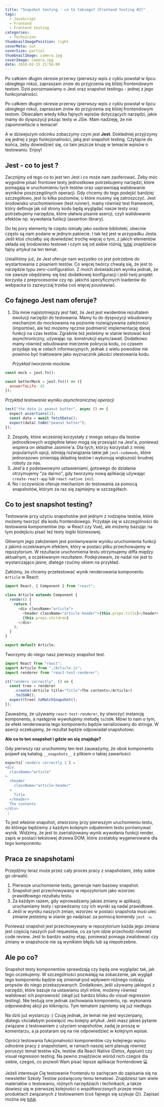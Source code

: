 ```yaml
---
title: "Snapshot testing - co to takiego? [Frontend testing #2]"
tags:
  - JavaScript
  - Frontend
  - Frontend testing
categories:
  - Techniczne
thumbnailImagePosition: right
coverMeta: out
coverSize: partial
thumbnailImage: camera.jpg
coverImage: camera.jpg
date: 2018-02-15 21:56:00
---
```


Po całkiem długim okresie przerwy (pierwszy wpis z cyklu powstał w lipcu ubiegłego roku), zapraszam znów do przyjrzenia się bliżej frontendowym testom. Dziś porozmawiamy o Jest oraz snapshot testingu - jednej z jego funkcjonalności.

<!-- excerpt -->

Po całkiem długim okresie przerwy (pierwszy wpis z cyklu powstał w lipcu ubiegłego roku), zapraszam znów do przyjrzenia się bliżej frontendowym testom. Obiecałam wtedy kilka fajnych wpisów dotyczących narzędzi, jakie mamy do dyspozycji pisząc testy w JSie. Mam nadzieję, że nie zapomnieliście o temacie!

A w dzisiejszym odcinku zobaczymy czym jest **Jest**. Dokładniej przyjrzymy się jednej z jego funkcjonalności, jaką jest snapshot testing. Czytajcie do końca, żeby dowiedzieć się, co tam jeszcze knuję w temacie wpisów o testowaniu. Enjoy!

## Jest - co to jest ?

Zacznijmy od tego co to jest ten Jest i co może nam zaoferować. Żeby móc wygodnie pisać frontowe testy jednostkowe potrzebujemy narzędzi, które pomagają w uruchomieniu tych testów oraz usprawniają walidowanie wyników poszczególnych operacji. Gdy chcemy do tego podejść bardziej szczegółowo, jest to kilka poziomów, o które musimy się zatroszczyć. Jest środowisko uruchomieniowe (test runner), mamy również test framework, który definuje jak od strony kodu będą wyglądać nasze testy oraz potrzebujemy narzędzia, które ułatwia pisanie asercji, czyli walidowanie efektów np. wywołania funkcji (assertion library).

Do tej pory elementy te często istniały jako osobne biblioteki, obecnie często są nam podane w jednym pakiecie. I tak też jest w przypadku Jesta.
Jeśli ktoś chciałby się dowiedzieć trochę więcej o tym, z jakich elementów składa się środowisko testowe i czym się od siebie różnią, [tutaj](http://amzotti.github.io/testing/2015/03/16/what-is-the-difference-between-a-test-runner-testing-framework-assertion-library-and-a-testing-plugin/) znajdziecie fajny artykuł na ten temat.

Ustaliliśmy już, że Jest oferuje nam wszystko co jest potrzebne do wystartowania z pisaniem testów. Co więcej twórcy chwalą się, że jest to narzędzie typu zero-configuration. Z moich doświadczeń wynika jednak, że nie zawsze obędziemy się bez dodatkowej konfiguracji i jeśli twój projekt korzysta z preprocesorów czy np. jakichś specyficznych loaderów do webpacka to zazwyczaj trzeba coś więcej poustawiać.

## Co fajnego Jest nam oferuje?

1. Dla mnie najistotniejszy jest fakt, że Jest jest ewidentnie rezultatem ewolucji narzędzi do testowania. Mamy tu do dyspozycji wbudowany mechanizm do mockowania na poziomie rozwiązywania zależności (importów), ale też możemy ręcznie podmienić implementację danej funkcji na czas testów. Zgrabnie też jesteśmy w stanie testować kod asynchroniczny, używając np. konstrukcji async/await. Dodatkowo mamy również wbudowane mierzenie pokrycia kodu, co czasem przydaje się w celach informacyjnych, jednak z wielu powodów nie powinno być traktowane jako wyznacznik jakości otestowania kodu.

   _Przykład tworzenia mocków._

```js
const mock = jest.fn();

const betterMock = jest.fn(() => ({
  answerToLife: 42
});
```

_Przykład testowania wyniku asynchronicznej operacji_

```js
test("the data is peanut butter", async () => {
  expect.assertions(1);
  const data = await fetchData();
  expect(data).toBe("peanut butter");
});
```

2. Zespoły, które wcześniej korzystały z innego setupu dla testów jednostkowych względnie łatwo mogą się przesiąść na Jest'a, ponieważ wspiera on składnie Jasmine'a. Dla tych, którzy korzystali z mniej popularnych opcji, istnieją rozwiązania takie jak `jest-codemods`, które jednorazowo zmieniają składnię testów i wykonują większość brudnej roboty za nas.
3. Jest'a z podstawowymi ustawieniami, gotowego do działania otrzymujemy "za darmo", gdy tworzymy nową aplikację używając `create-react-app` lub `react-native init`.
4. No i oczywiście oferuje mechanizm do testowania za pomocą snapshotów, którym za raz się zajmiejmy w szczegółach.

## Co to jest snapshot testing?

Testowanie przy użyciu snapshotów jest jednym z rodzajów testów, które możemy tworzyć dla kodu frontendowego. Przydaje się w szczególności do testowania komponentów (np. w React czy Vue), ale możemy bazując na tym podejściu pisać też testy logiki biznesowej.

Głównym jego założeniem jest porównywanie wyniku uruchomienia funkcji z jakimś oczekiwanym efektem, który w postaci pliku przechowujemy w repozytorium. W rezultacie uruchomienia testu otrzymujemy diffa między aktualnym, a oczekiwanym rezultatem. Podejrzewam, że nadal nie jest to wystarczająco jasne, dlatego rzućmy okiem na przykład.

Załóżmy, że chcemy przetestować wynik renderowania komponentu `Article` w React:

```js
import React, { Component } from "react";

class Article extends Component {
  render() {
    return (
      <div className="article">
        <header className="article-header">{this.props.title}</header>
        {this.props.children}
      </div>
    );
  }
}

export default Article;
```

Tworzymy do niego nasz pierwszy snapshot test.

```js
import React from "react";
import Article from "./Article.js";
import renderer from "react-test-renderer";

it("renders correctly", () => {
  const tree = renderer
    .create(<Article title="Title">The contents</Article>)
    .toJSON();
  expect(tree).toMatchSnapshot();
});
```

Zauważmy, że używamy `react-test-renderer`, by stworzyć instancję komponentu, a następnie wywołujemy metodę `toJSON`. Mówi to nam o tym, że efekt renderowania tego komponentu będzie serializowany do stringa. W asercji oczekujemy, że rezultat będzie odpowiadał snapshotowi.

**Ale co to ten snapshot i gdzie on się znajduje?**

Gdy pierwszy raz uruchomimy ten test zauważymy, że obok komponentu pojawił się katalog `__snapshots__` z plikiem o takiej zawartości:

```js
exports[`renders correctly 1`] = `
<div
  className="article"
>
  <header
    className="article-header"
  >
    Title
  </header>
  The contents
</div>
`;
```

To jest właśnie snapshot, stworzony przy pierwszym uruchomieniu testu, do którego będziemy z każdym kolejnym odpaleniem testu porównywać wynik. Widzimy, że jest to zserializowany wynik wywołania funkcji render, zapis w postaci tekstowej drzewa DOM, które zostałoby wygenerowane dla tego komponentu.

## Praca ze snapshotami

Przejdźmy teraz może przez cały proces pracy z snapshotami, żeby sobie go utrwalić.

1. Pierwsze uruchomienie testu, generuje nam bazowy snapshot.
2. Snapshot jest przechowywany w repozytorium jako wzorzec prawidłowego rezultatu testu.
3. Za każdym razem, gdy wprowadzamy jakieś zmiany w aplikacji, uruchamiamy testy i sprawdzamy czy ich wyniki są nadal prawidłowe.
4. Jeśli w wyniku naszych zmian, wzorzec w postaci snapshota musi ulec zmianie jesteśmy w stanie go nadpisać za pomocą komendy `jest -u`.

Ponieważ snapshot jest przechowywany w repozytorium każda jego zmiana jest częścią naszych pull requestów, co za tym idzie przechodzi również code review. Jest to bardzo ważny etap, ponieważ pomaga zwalidować czy zmiany w snapshocie nie są wynikiem błędu lub są niepotrzebne.

## Ale po co?

Snapshot testy komponentów sprawdzają czy będą one wyglądać tak, jak tego oczekujemy. W szczególności pozwalają na zobaczenie, jak wygląd tego komponentu będzie się zmieniał pod wpływem różnego rodzaju propsów do niego przekazywanych. Dodatkowo, jeśli używamy jakiegoś z narzędzi, które bazuje na ustawianiu styli inline, możemy również walidować ich poprawność (skąd już bardzo blisku do visual regression testing). Nie testują one jednak zachowania komponentu, np. wykonania odpowiednej akcji po kliknięciu. Tym tematem zajmiemy się już niedługo.

Na dziś już wystarczy :) Czuję jednak, że temat nie jest wyczerpany, dlatego chciałabym poświęcić mu kolejny artykuł. Jeśli masz jakieś pytanie związane z testowaniem z użyciem snapshotów, zadaj je proszę w komentarzu, a ja postaram się na nie odpowiedzieć w kolejnym wpisie.

Oprócz testowania fukcjonalności komponentów czy kolejnego wpisu odnośnie pracy z snapshotami, w ramach naszej serii planuję również poruszyć temat testów e2e, testów dla React Native (Detox, Appium) czy visual regression testing. Na pewno znajdziecie wśród nich czegoś dla siebie, czegoś, co pozwoli Wam pisać lepsze aplikacje frontendowe 💻

Jeżeli interesuje Cię testowanie frontendu to zachęcam do zapisania się na newsletter Szkoły Testów poświęcony temu tematowi. Znajdziesz tam wiele materiałów o testowaniu, różnych narzędziach i technikach, a także dowiesz się w pierwszej kolejności o współtworzonych przeze mnie produktach związanych z testowaniem (coś fajnego się szykuje 😉). Zapisać można się [tutaj](https://szkolatestow.online/#frontend).
